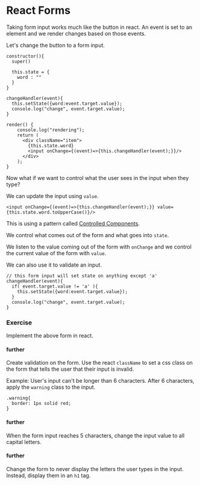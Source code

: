 # React Forms

Taking form input works much like the button in react. An event is set to an element and we render changes based on those events.

Let's change the button to a form input.

```
constructor(){
  super()

  this.state = {
    word : ""
  }
}

changeHandler(event){
  this.setState({word:event.target.value});
  console.log("change", event.target.value);
}

render() {
    console.log("rendering");
    return (
      <div className="item">
        {this.state.word}
        <input onChange={(event)=>{this.changeHandler(event);}}/>
      </div>
    );
}
```

Now what if we want to control what the user sees in the input when they type?

We can update the input using `value`.

```
<input onChange={(event)=>{this.changeHandler(event);}} value={this.state.word.toUpperCase()}/>
```

This is using a pattern called [Controlled Components](https://reactjs.org/docs/forms.html).

We control what comes out of the form and what goes into `state`.

We listen to the value coming out of the form with `onChange` and we control the current value of the form with `value`.

We can also use it to validate an input.

```
// this form input will set state on anything except 'a'
changeHandler(event){
  if( event.target.value != 'a' ){
    this.setState({word:event.target.value});
  }
  console.log("change", event.target.value);
}
```

### Exercise
Implement the above form in react.

#### further
Create validation on the form. Use the react `className` to set a css class on the form that tells the user that their input is invalid.

Example: User's input can't be longer than 6 characters. After 6 characters, apply the `warning` class to the input.

```
.warning{
  border: 1px solid red;
}
```

#### further
When the form input reaches 5 characters, change the input value to all capital letters.

#### further
Change the form to never display the letters the user types in the input. Instead, display them in an `h1` tag.
